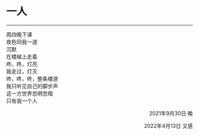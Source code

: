 # 一人
***
周四晚下课  
夜色同我一道  
沉默  
在楼梯上走着  
咚，咚，灯亮  
我走过，灯灭  
咚，咚，咚，整条楼道  
我只听见自己的脚步声  
这一方世界忽明忽暗  
只有我一个人

<p align="right">2021年9月30日 晚</p>
<p align="right">2022年4月13日 又感</p>
